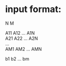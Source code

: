 # input format:

N M

A11 A12 ... A1N<br>
A21 A22 ... A2N<br>
    ...        <br>
AM1 AM2 ... AMN<br>

b1 b2 ... bm